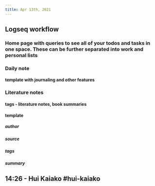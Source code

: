 ```yaml
---
title: Apr 13th, 2021
---
```


## Logseq workflow
### Home page with queries to see all of your todos and tasks in one space.  These can be further separated into work and personal lists
### Daily note
#### template with journaling and other features
### Literature notes
#### tags - literature notes, book summaries
#### template
##### author
##### source
##### tags
##### summary
## 14:26 - Hui Kaiako #hui-kaiako
###
##
